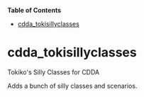 <!-- START doctoc generated TOC please keep comment here to allow auto update -->
<!-- DON'T EDIT THIS SECTION, INSTEAD RE-RUN doctoc TO UPDATE -->
**Table of Contents**  

- [cdda_tokisillyclasses](#cdda_tokisillyclasses)

<!-- END doctoc generated TOC please keep comment here to allow auto update -->

# cdda_tokisillyclasses
Tokiko's Silly Classes for CDDA

Adds a bunch of silly classes and scenarios.
